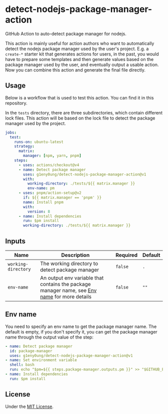 # detect-nodejs-package-manager-action

GitHub Action to auto-detect package manager for nodejs.

This action is mainly useful for action authors who want to automatically detect
the nodejs package manager used by the user's project. E.g. a `create-*` starter kit
that generates actions for users, in the past, you would have to prepare some templates
and then generate values based on the package manager used by the user,
and eventually output a usable action. Now you can combine this action and generate the final file directly.

## Usage

Below is a workflow that is used to test this action. You can find it in this repository.

In the `tests` directory, there are three subdirectories, which contain different lock files.
This action will be based on the lock file to detect the package manager used by the project.

```yaml
jobs:
  test:
    runs-on: ubuntu-latest
    strategy:
      matrix:
        manager: [npm, yarn, pnpm]
    steps:
      - uses: actions/checkout@v4
      - name: Detect package manager
        uses: g1eny0ung/detect-nodejs-package-manager-action@v1
        with:
          working-directory: ./tests/${{ matrix.manager }}
          env-name: pm
      - uses: pnpm/action-setup@v2
        if: ${{ matrix.manager == 'pnpm' }}
        name: Install pnpm
        with:
          version: 8
      - name: Install dependencies
        run: $pm install
        working-directory: ./tests/${{ matrix.manager }}
```

## Inputs

| Name                | Description                                                                                                | Required | Default |
| ------------------- | ---------------------------------------------------------------------------------------------------------- | -------- | ------- |
| `working-directory` | The working directory to detect package manager                                                            | `false`  | `.`     |
| `env-name`          | An output env variable that contains the package manager name, see [Env name](#env-name) for more details | `false`  | `""`    |

## Env name

You need to specify an env name to get the package manager name. The default is empty, if you don't specify it, you can get the package manager name through the output value of the step:

```yaml
- name: Detect package manager
  id: package-manager
  uses: g1eny0ung/detect-nodejs-package-manager-action@v1
- name: Set environment variable
  shell: bash
  run: echo "$pm=${{ steps.package-manager.outputs.pm }}" >> "$GITHUB_ENV"
- name: Install dependencies
  run: $pm install
```

## License

Under the [MIT License](./LICENSE).
